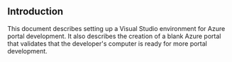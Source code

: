 
<a name="portalfxExtensionsDeveloperInitIntro"></a>
<!-- link to this document is [portalfx-extensions-developerInit-intro.md]()
-->

## Introduction 

This document describes setting up a Visual Studio environment for Azure portal development.  It also describes the creation of a blank Azure portal that validates that the developer's computer is ready for more portal development.


